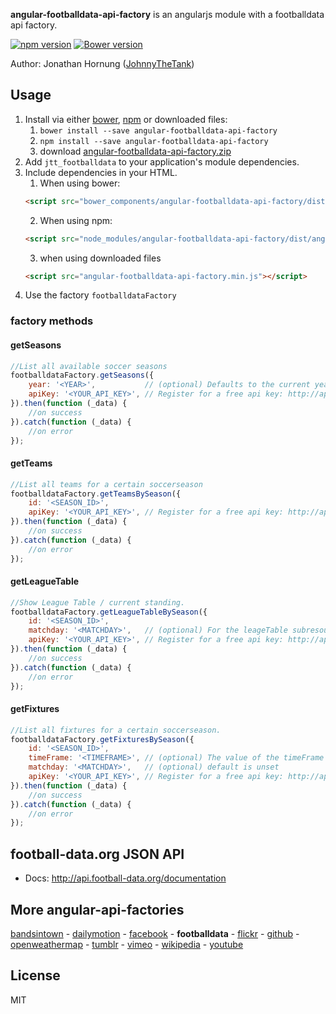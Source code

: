 **angular-footballdata-api-factory** is an angularjs module with a footballdata api factory.

[![npm version](https://badge.fury.io/js/angular-footballdata-api-factory.png)](https://badge.fury.io/js/angular-footballdata-api-factory)
[![Bower version](https://badge.fury.io/bo/angular-footballdata-api-factory.png)](https://badge.fury.io/bo/angular-footballdata-api-factory)
 
Author: Jonathan Hornung ([JohnnyTheTank](https://github.com/JohnnyTheTank))

## Usage

1. Install via either [bower](http://bower.io/), [npm](https://www.npmjs.com/) or downloaded files:
    1. `bower install --save angular-footballdata-api-factory`
    2. `npm install --save angular-footballdata-api-factory`
    3. download [angular-footballdata-api-factory.zip](https://github.com/JohnnyTheTank/angular-footballdata-api-factory/zipball/master)
2. Add `jtt_footballdata` to your application's module dependencies.
3. Include dependencies in your HTML.
    1. When using bower:
    ```html
    <script src="bower_components/angular-footballdata-api-factory/dist/angular-footballdata-api-factory.min.js"></script>
    ```
    2. When using npm:
    ```html
    <script src="node_modules/angular-footballdata-api-factory/dist/angular-footballdata-api-factory.min.js"></script>
    ```
    3. when using downloaded files
    ```html
    <script src="angular-footballdata-api-factory.min.js"></script>
    ```
4. Use the factory `footballdataFactory`


### factory methods

#### getSeasons

```js
//List all available soccer seasons
footballdataFactory.getSeasons({
    year: '<YEAR>',           // (optional) Defaults to the current year, given as 4 digit like '2015'
    apiKey: '<YOUR_API_KEY>', // Register for a free api key: http://api.football-data.org/register
}).then(function (_data) {
    //on success
}).catch(function (_data) {
    //on error
});
```

#### getTeams

```js
//List all teams for a certain soccerseason
footballdataFactory.getTeamsBySeason({
    id: '<SEASON_ID>',
    apiKey: '<YOUR_API_KEY>', // Register for a free api key: http://api.football-data.org/register
}).then(function (_data) {
    //on success
}).catch(function (_data) {
    //on error
});
```

#### getLeagueTable

```js
//Show League Table / current standing.
footballdataFactory.getLeagueTableBySeason({
    id: '<SEASON_ID>',
    matchday: '<MATCHDAY>',   // (optional) For the leageTable subresource, the matchday defaults to the current matchday. For former seasons the last matchday is taken.
    apiKey: '<YOUR_API_KEY>', // Register for a free api key: http://api.football-data.org/register
}).then(function (_data) {
    //on success
}).catch(function (_data) {
    //on error
});
```

#### getFixtures

```js
//List all fixtures for a certain soccerseason.
footballdataFactory.getFixturesBySeason({
    id: '<SEASON_ID>',
    timeFrame: '<TIMEFRAME>', // (optional) The value of the timeFrame argument must start with either p(ast) or n(ext), representing a timeframe either in the past or future. It is followed by a number in the range 1..99. It defaults to n7 in the fixture resource and is unset for fixture as a subresource. For instance: p6 would return all fixtures in the last 6 days, whereas n23 would result in returning all fixtures in the next 23 days.
    matchday: '<MATCHDAY>',   // (optional) default is unset
    apiKey: '<YOUR_API_KEY>', // Register for a free api key: http://api.football-data.org/register
}).then(function (_data) {
    //on success
}).catch(function (_data) {
    //on error
});
```

## football-data.org JSON API

* Docs: http://api.football-data.org/documentation

## More angular-api-factories
[bandsintown](https://github.com/JohnnyTheTank/angular-bandsintown-api-factory) - [dailymotion](https://github.com/JohnnyTheTank/angular-dailymotion-api-factory) - [facebook](https://github.com/JohnnyTheTank/angular-facebook-api-factory) -  **footballdata** - [flickr](https://github.com/JohnnyTheTank/angular-flickr-api-factory) - [github](https://github.com/JohnnyTheTank/angular-github-api-factory) - [openweathermap](https://github.com/JohnnyTheTank/angular-openweathermap-api-factory) - [tumblr](https://github.com/JohnnyTheTank/angular-tumblr-api-factory) - [vimeo](https://github.com/JohnnyTheTank/angular-vimeo-api-factory) - [wikipedia](https://github.com/JohnnyTheTank/angular-wikipedia-api-factory) - [youtube](https://github.com/JohnnyTheTank/angular-youtube-api-factory)


## License

MIT